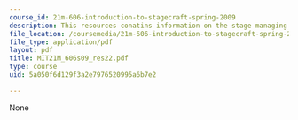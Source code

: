 ```yaml
---
course_id: 21m-606-introduction-to-stagecraft-spring-2009
description: This resources conatins information on the stage managing.
file_location: /coursemedia/21m-606-introduction-to-stagecraft-spring-2009/5a050f6d129f3a2e7976520995a6b7e2_MIT21M_606s09_res22.pdf
file_type: application/pdf
layout: pdf
title: MIT21M_606s09_res22.pdf
type: course
uid: 5a050f6d129f3a2e7976520995a6b7e2

---
```

None